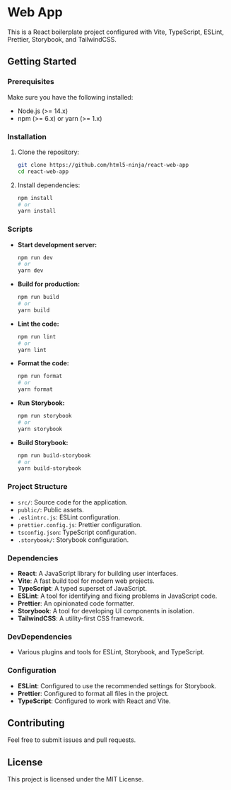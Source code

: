 # Web App

This is a React boilerplate project configured with Vite, TypeScript, ESLint, Prettier, Storybook, and TailwindCSS.

## Getting Started

### Prerequisites

Make sure you have the following installed:

- Node.js (>= 14.x)
- npm (>= 6.x) or yarn (>= 1.x)

### Installation

1. Clone the repository:

   ```sh
   git clone https://github.com/html5-ninja/react-web-app
   cd react-web-app
   ```

2. Install dependencies:
   ```sh
   npm install
   # or
   yarn install
   ```

### Scripts

- **Start development server:**

  ```sh
  npm run dev
  # or
  yarn dev
  ```

- **Build for production:**

  ```sh
  npm run build
  # or
  yarn build
  ```

- **Lint the code:**

  ```sh
  npm run lint
  # or
  yarn lint
  ```

- **Format the code:**

  ```sh
  npm run format
  # or
  yarn format
  ```

- **Run Storybook:**

  ```sh
  npm run storybook
  # or
  yarn storybook
  ```

- **Build Storybook:**
  ```sh
  npm run build-storybook
  # or
  yarn build-storybook
  ```

### Project Structure

- `src/`: Source code for the application.
- `public/`: Public assets.
- `.eslintrc.js`: ESLint configuration.
- `prettier.config.js`: Prettier configuration.
- `tsconfig.json`: TypeScript configuration.
- `.storybook/`: Storybook configuration.

### Dependencies

- **React**: A JavaScript library for building user interfaces.
- **Vite**: A fast build tool for modern web projects.
- **TypeScript**: A typed superset of JavaScript.
- **ESLint**: A tool for identifying and fixing problems in JavaScript code.
- **Prettier**: An opinionated code formatter.
- **Storybook**: A tool for developing UI components in isolation.
- **TailwindCSS**: A utility-first CSS framework.

### DevDependencies

- Various plugins and tools for ESLint, Storybook, and TypeScript.

### Configuration

- **ESLint**: Configured to use the recommended settings for Storybook.
- **Prettier**: Configured to format all files in the project.
- **TypeScript**: Configured to work with React and Vite.

## Contributing

Feel free to submit issues and pull requests.

## License

This project is licensed under the MIT License.
